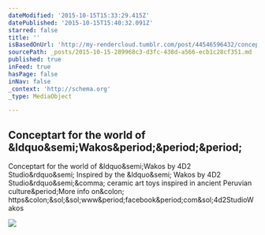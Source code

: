 ```yaml
---
dateModified: '2015-10-15T15:33:29.415Z'
datePublished: '2015-10-15T15:40:32.091Z'
starred: false
title: ''
isBasedOnUrl: 'http://my-rendercloud.tumblr.com/post/44546596432/conceptart-for-the-world-of-wakos-by-4d2-studio'
sourcePath: _posts/2015-10-15-289968c3-d3fc-438d-a566-ecb1c28cf351.md
published: true
inFeed: true
hasPage: false
inNav: false
_context: 'http://schema.org'
_type: MediaObject

---
```

<article style=""><h1>Conceptart for the world of &amp;ldquo&amp;semi;Wakos&amp;period;&amp;period;&amp;period;</h1><p>Conceptart for the world of &amp;ldquo&amp;semi;Wakos by 4D2 Studio&amp;rdquo&amp;semi; Inspired by the &amp;ldquo&amp;semi; Wakos by 4D2 Studio&amp;rdquo&amp;semi;&amp;comma; ceramic art toys inspired in ancient Peruvian culture&amp;period;More info on&amp;colon; https&amp;colon;&amp;sol;&amp;sol;www&amp;period;facebook&amp;period;com&amp;sol;4d2StudioWakos</p><img src="http://40.media.tumblr.com/ea279b6c235595ae81540e217fb20b92/tumblr_mj5ak09pLU1r0xt1go1_500.jpg" /></article>